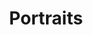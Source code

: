 ---
title: Portraits
description: Through photography, the beauty of Mother Nature can be frozen in time. This category celebrates the magic of our planet and beyond — from the immensity of the great outdoors, to miraculous moments in your own backyard.
# featured_image:
weight: 3
sort_by: Name # Exif.Date
sort_order: desc
---